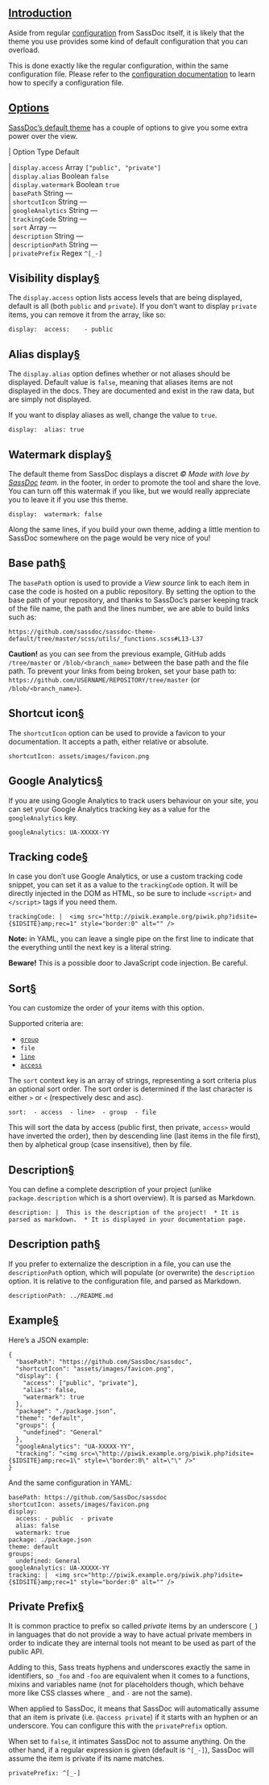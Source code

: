 [Introduction](#introduction)
------------------------------

Aside from regular [configuration](/configuration/) from SassDoc itself, it is likely that the theme you use provides some kind of default configuration that you can overload.

This is done exactly like the regular configuration, within the same configuration file. Please refer to the [configuration documentation](/configuration/) to learn how to specify a configuration file.

[Options](#options)
--------------------

[SassDoc’s default theme](https://github.com/SassDoc/sassdoc-theme-default) has a couple of options to give you some extra power over the view.

|   Option  Type  Default   

|   `display.access`  Array  `["public", "private"]`   
|   `display.alias`  Boolean  `false`   
|   `display.watermark`  Boolean  `true`   
|   `basePath`  String  —   
|   `shortcutIcon`  String  —   
|   `googleAnalytics`  String  —   
|   `trackingCode`  String  —   
|   `sort`  Array  —   
|   `description`  String  —   
|   `descriptionPath`  String  —   
|   `privatePrefix`  Regex  `^[_-]`   

Visibility display[§](#visibility-display)
------------------------------------------

The `display.access` option lists access levels that are being displayed, default is all (both `public` and `private`). If you don’t want to display `private` items, you can remove it from the array, like so:

    display:  access:    - public

Alias display[§](#alias-display)
--------------------------------

The `display.alias` option defines whether or not aliases should be displayed. Default value is `false`, meaning that aliases items are not displayed in the docs. They are documented and exist in the raw data, but are simply not displayed.

If you want to display aliases as well, change the value to `true`.

    display:  alias: true

Watermark display[§](#watermark-display)
----------------------------------------

The default theme from SassDoc displays a discret _© Made with love by [SassDoc](https://github.com/SassDoc) team._ in the footer, in order to promote the tool and share the love. You can turn off this watermak if you like, but we would really appreciate you to leave it if you use this theme.

    display:  watermark: false

Along the same lines, if you build your own theme, adding a little mention to SassDoc somewhere on the page would be very nice of you!

Base path[§](#base-path)
------------------------

The `basePath` option is used to provide a _View source_ link to each item in case the code is hosted on a public repository. By setting the option to the base path of your repository, and thanks to SassDoc’s parser keeping track of the file name, the path and the lines number, we are able to build links such as:

    https://github.com/sassdoc/sassdoc-theme-default/tree/master/scss/utils/_functions.scss#L13-L37


**Caution!** as you can see from the previous example, GitHub adds `/tree/master` or `/blob/<branch_name>` between the base path and the file path. To prevent your links from being broken, set your base path to: `https://github.com/USERNAME/REPOSITORY/tree/master` (or `/blob/<branch_name>`).

Shortcut icon[§](#shortcut-icon)
--------------------------------

The `shortcutIcon` option can be used to provide a favicon to your documentation. It accepts a path, either relative or absolute.

    shortcutIcon: assets/images/favicon.png

Google Analytics[§](#google-analytics)
--------------------------------------

If you are using Google Analytics to track users behaviour on your site, you can set your Google Analytics tracking key as a value for the `googleAnalytics` key.

    googleAnalytics: UA-XXXXX-YY

Tracking code[§](#tracking-code)
--------------------------------

In case you don’t use Google Analytics, or use a custom tracking code snippet, you can set it as a value to the `trackingCode` option. It will be directly injected in the DOM as HTML, so be sure to include `<script>` and `</script>` tags if you need them.

    trackingCode: |  <img src="http://piwik.example.org/piwik.php?idsite={$IDSITE}amp;rec=1" style="border:0" alt="" />

**Note:** in YAML, you can leave a single pipe on the first line to indicate that the everything until the next key is a literal string.

**Beware!** This is a possible door to JavaScript code injection. Be careful.

Sort[§](#sort)
--------------

You can customize the order of your items with this option.

Supported criteria are:

*   [`group`](/configuration/#groups)
*   `file`
*   [`line`](/annotations/#comment-range)
*   [`access`](/annotations/#access)

The `sort` context key is an array of strings, representing a sort criteria plus an optional sort order. The sort order is determined if the last character is either `>` or `<` (respectively desc and asc).

    sort:  - access  - line>  - group  - file

This will sort the data by access (public first, then private, `access>` would have inverted the order), then by descending line (last items in the file first), then by alphetical group (case insensitive), then by file.

Description[§](#description)
----------------------------

You can define a complete description of your project (unlike `package.description` which is a short overview). It is parsed as Markdown.

    description: |  This is the description of the project!  * It is parsed as markdown.  * It is displayed in your documentation page.

Description path[§](#description-path)
--------------------------------------

If you prefer to externalize the description in a file, you can use the `descriptionPath` option, which will populate (or overwrite) the `description` option. It is relative to the configuration file, and parsed as Markdown.

    descriptionPath: ../README.md

Example[§](#example)
--------------------

Here’s a JSON example:

    {
      "basePath": "https://github.com/SassDoc/sassdoc",
      "shortcutIcon": "assets/images/favicon.png",
      "display": {
        "access": ["public", "private"],    
        "alias": false,    
        "watermark": true  
      },  
      "package": "./package.json",
      "theme": "default",
      "groups": {
        "undefined": "General"  
      },  
      "googleAnalytics": "UA-XXXXX-YY",
      "tracking": "<img src=\"http://piwik.example.org/piwik.php?idsite={$IDSITE}amp;rec=1\" style=\"border:0\" alt=\"\" />"
    }

And the same configuration in YAML:

    basePath: https://github.com/SassDoc/sassdoc
    shortcutIcon: assets/images/favicon.png
    display:
      access: - public  - private    
      alias: false   
      watermark: true
    package: ./package.json
    theme: default
    groups:
      undefined: General
    googleAnalytics: UA-XXXXX-YY
    tracking: |  <img src="http://piwik.example.org/piwik.php?idsite={$IDSITE}amp;rec=1" style="border:0" alt="" />




Private Prefix[§](#private-prefix)
----------------------------------

It is common practice to prefix so called _private_ items by an underscore (`_`) in languages that do not provide a way to have actual private members in order to indicate they are internal tools not meant to be used as part of the public API.

Adding to this, Sass treats hyphens and underscores exactly the same in identifiers, so `_foo` and `-foo` are equivalent when it comes to a functions, mixins and variables name (not for placeholders though, which behave more like CSS classes where `_` and `-` are not the same).

When applied to SassDoc, it means that SassDoc will automatically assume that an item is private (i.e. `@access private`) if it starts with an hyphen or an underscore. You can configure this with the `privatePrefix` option.

When set to `false`, it intimates SassDoc not to assume anything. On the other hand, if a regular expression is given (default is `^[_-]`), SassDoc will assume the item is private if its name matches.

    privatePrefix: ^[_-]
